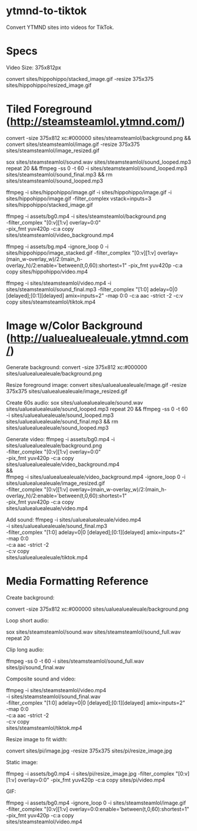 # ytmnd-to-tiktok
Convert YTMND sites into videos for TikTok.

# Specs

Video Size: 375x812px

convert sites/hippohippo/stacked_image.gif -resize 375x375 sites/hippohippo/resized_image.gif


# Tiled Foreground (http://steamsteamlol.ytmnd.com/)

convert -size 375x812 xc:#000000 sites/steamsteamlol/background.png && convert sites/steamsteamlol/image.gif -resize 375x375 sites/steamsteamlol/image_resized.gif

sox sites/steamsteamlol/sound.wav sites/steamsteamlol/sound_looped.mp3 repeat 20 && ffmpeg -ss 0 -t 60 -i sites/steamsteamlol/sound_looped.mp3 sites/steamsteamlol/sound_final.mp3 && rm sites/steamsteamlol/sound_looped.mp3

ffmpeg -i sites/hippohippo/image.gif -i sites/hippohippo/image.gif -i sites/hippohippo/image.gif -filter_complex vstack=inputs=3 sites/hippohippo/stacked_image.gif

ffmpeg -i assets/bg0.mp4 -i sites/steamsteamlol/background.png \
-filter_complex "[0:v][1:v] overlay=0:0" \
-pix_fmt yuv420p -c:a copy \
sites/steamsteamlol/video_background.mp4

ffmpeg -i assets/bg.mp4 -ignore_loop 0 -i sites/hippohippo/image_stacked.gif -filter_complex "[0:v][1:v] overlay=(main_w-overlay_w)/2:(main_h-overlay_h)/2:enable='between(t,0,60):shortest=1" -pix_fmt yuv420p -c:a copy sites/hippohippo/video.mp4

ffmpeg -i sites/steamsteamlol/video.mp4 -i sites/steamsteamlol/sound_final.mp3  -filter_complex "[1:0] adelay=0|0 [delayed];[0:1][delayed] amix=inputs=2" -map 0:0 -c:a aac -strict -2 -c:v copy sites/steamsteamlol/tiktok.mp4

# Image w/Color Background (http://ualuealuealeuale.ytmnd.com/)

Generate background:
convert -size 375x812 xc:#000000 sites/ualuealuealeuale/background.png

Resize foreground image:
convert sites/ualuealuealeuale/image.gif -resize 375x375 sites/ualuealuealeuale/image_resized.gif

Create 60s audio:
sox sites/ualuealuealeuale/sound.wav sites/ualuealuealeuale/sound_looped.mp3 repeat 20 && ffmpeg -ss 0 -t 60 -i sites/ualuealuealeuale/sound_looped.mp3 sites/ualuealuealeuale/sound_final.mp3 && rm sites/ualuealuealeuale/sound_looped.mp3

Generate video:
ffmpeg -i assets/bg0.mp4 -i sites/ualuealuealeuale/background.png \
-filter_complex "[0:v][1:v] overlay=0:0" \
-pix_fmt yuv420p -c:a copy \
sites/ualuealuealeuale/video_background.mp4 \
&& \
ffmpeg -i sites/ualuealuealeuale/video_background.mp4 -ignore_loop 0 -i sites/ualuealuealeuale/image_resized.gif \
-filter_complex "[0:v][1:v] overlay=(main_w-overlay_w)/2:(main_h-overlay_h)/2:enable='between(t,0,60):shortest=1" \
-pix_fmt yuv420p -c:a copy \
sites/ualuealuealeuale/video.mp4

Add sound:
ffmpeg -i sites/ualuealuealeuale/video.mp4 \
  -i sites/ualuealuealeuale/sound_final.mp3 \
  -filter_complex "[1:0] adelay=0|0 [delayed];[0:1][delayed] amix=inputs=2" \
  -map 0:0 \
  -c:a aac -strict -2 \
  -c:v copy \
  sites/ualuealuealeuale/tiktok.mp4

# Media Formatting Reference

Create background:

convert -size 375x812 xc:#000000 sites/ualuealuealeuale/background.png

Loop short audio:

sox sites/steamsteamlol/sound.wav sites/steamsteamlol/sound_full.wav repeat 20

Clip long audio:

ffmpeg -ss 0 -t 60 -i sites/steamsteamlol/sound_full.wav sites/pi/sound_final.wav

Composite sound and video:

ffmpeg -i sites/steamsteamlol/video.mp4 \
  -i sites/steamsteamlol/sound_final.wav \
  -filter_complex "[1:0] adelay=0|0 [delayed];[0:1][delayed] amix=inputs=2" \
  -map 0:0 \
  -c:a aac -strict -2 \
  -c:v copy \
  sites/steamsteamlol/tiktok.mp4

Resize image to fit width:

convert sites/pi/image.jpg -resize 375x375 sites/pi/resize_image.jpg

Static image:

ffmpeg -i assets/bg0.mp4 -i sites/pi/resize_image.jpg -filter_complex "[0:v][1:v] overlay=0:0" -pix_fmt yuv420p -c:a copy sites/pi/video.mp4

GIF:

ffmpeg -i assets/bg0.mp4 -ignore_loop 0 -i sites/steamsteamlol/image.gif \
-filter_complex "[0:v][1:v] overlay=0:0:enable='between(t,0,60):shortest=1" \
-pix_fmt yuv420p -c:a copy \
sites/steamsteamlol/video.mp4

